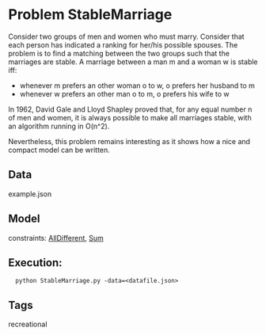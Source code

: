 # Problem StableMarriage

Consider two groups of men and women who must marry.
Consider that each person has indicated a ranking for her/his possible spouses.
The problem is to find a matching between the two groups such that the marriages are stable.
A marriage between a man m and a woman w is stable iff:
 - whenever m prefers an other woman o to w, o prefers her husband to m
 - whenever w prefers an other man o to m, o prefers his wife to w

In 1962, David Gale and Lloyd Shapley proved that, for any equal number n of men and women,
it is always possible to make all marriages stable, with an algorithm running in O(n^2).

Nevertheless, this problem remains interesting
as it shows how a nice and compact model can be written.

## Data
  example.json

## Model
  constraints: [AllDifferent](http://pycsp.org/documentation/constraints/AllDifferent), [Sum](http://pycsp.org/documentation/constraints/Sum)

## Execution:
```
  python StableMarriage.py -data=<datafile.json>
```

## Tags
  recreational
